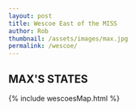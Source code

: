 ```yaml
---
layout: post
title: Wescoe East of the MISS
author: Rob
thumbnail: /assets/images/max.jpg  
permalink: /wescoe/
---
```

## **MAX'S STATES** 

{% include wescoesMap.html %}